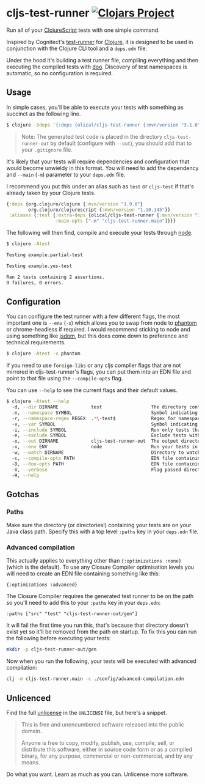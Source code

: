 # cljs-test-runner [![Clojars Project](https://img.shields.io/clojars/v/olical/cljs-test-runner.svg)](https://clojars.org/olical/cljs-test-runner)

Run all of your [ClojureScript][] tests with one simple command.

Inspired by Cognitect's [test-runner][] for [Clojure][], it is designed to be used in conjunction with the Clojure CLI tool and a `deps.edn` file.

Under the hood it's building a test runner file, compiling everything and then executing the compiled tests with [doo][]. Discovery of test namespaces is automatic, so no configuration is required.

## Usage

In simple cases, you'll be able to execute your tests with something as succinct as the following line.

```bash
$ clojure -Sdeps '{:deps {olical/cljs-test-runner {:mvn/version "3.1.0"}}}' -m cljs-test-runner.main
```

> Note: The generated test code is placed in the directory `cljs-test-runner-out` by default (configure with `--out`), you should add that to your `.gitignore` file.

It's likely that your tests will require dependencies and configuration that would become unwieldy in this format. You will need to add the dependency and `--main` (`-m`) parameter to your `deps.edn` file.

I recommend you put this under an alias such as `test` or `cljs-test` if that's already taken by your Clojure tests.

```clojure
{:deps {org.clojure/clojure {:mvn/version "1.9.0"}
        org.clojure/clojurescript {:mvn/version "1.10.145"}}
 :aliases {:test {:extra-deps {olical/cljs-test-runner {:mvn/version "3.1.0"}}
                  :main-opts ["-m" "cljs-test-runner.main"]}}}
```

The following will then find, compile and execute your tests through [node][].

```bash
$ clojure -Atest

Testing example.partial-test

Testing example.yes-test

Ran 2 tests containing 2 assertions.
0 failures, 0 errors.
```

## Configuration

You can configure the test runner with a few different flags, the most important one is `--env` (`-x`) which allows you to swap from node to [phantom][] or chrome-headless if required. I would recommend sticking to node and using something like [jsdom][], but this does come down to preference and technical requirements.

```bash
$ clojure -Atest -x phantom
```

If you need to use `foreign-libs` or any cljs compiler flags that are not mirrored in cljs-test-runner's flags, you can put them into an EDN file and point to that file using the `--compile-opts` flag.

You can use `--help` to see the current flags and their default values.

```bash
$ clojure -Atest --help
  -d, --dir DIRNAME            test                  The directory containing your test files
  -n, --namespace SYMBOL                             Symbol indicating a specific namespace to test.
  -r, --namespace-regex REGEX  .*\-test$             Regex for namespaces to test. Only namespaces ending in '-test' are evaluated by default.
  -v, --var SYMBOL                                   Symbol indicating the fully qualified name of a specific test.
  -i, --include SYMBOL                               Run only tests that have this metadata keyword.
  -e, --exclude SYMBOL                               Exclude tests with this metadata keyword.
  -o, --out DIRNAME            cljs-test-runner-out  The output directory for compiled test code
  -x, --env ENV                node                  Run your tests in either node, phantom or chrome-headless.
  -w, --watch DIRNAME                                Directory to watch for changes (alongside the test directory). May be repeated.
  -c, --compile-opts PATH                            EDN file containing opts to be passed to the ClojureScript compiler.
  -D, --doo-opts PATH                                EDN file containing opts to be passed to doo.
  -V, --verbose                                      Flag passed directly to the ClojureScript compiler to enable verbose compiler output.
  -H, --help
```

## Gotchas

### Paths

Make sure the directory (or directories!) containing your tests are on your Java class path. Specify this with a top level `:paths` key in your `deps.edn` file.

### Advanced compilation

This actually applies to everything other than `{:optimizations :none}` (which is the default). To use any Closure Compiler optimisation levels you will need to create an EDN file containing something like this:

```edn
{:optimizations :advanced}
```

The Closure Compiler requires the generated test runner to be on the path so you'll need to add this to your `:paths` key in your `deps.edn`:

```edn
:paths ["src" "test" "cljs-test-runner-out/gen"]
```

It will fail the first time you run this, that's because that directory doesn't exist yet so it'll be removed from the path on startup. To fix this you can run the following before executing your tests:

```bash
mkdir -p cljs-test-runner-out/gen
```

Now when you run the following, your tests will be executed with advanced compilation:

```bash
clj -m cljs-test-runner.main -c ./config/advanced-compilation.edn
```

## Unlicenced

Find the full [unlicense][] in the `UNLICENSE` file, but here's a snippet.

>This is free and unencumbered software released into the public domain.
>
>Anyone is free to copy, modify, publish, use, compile, sell, or distribute this software, either in source code form or as a compiled binary, for any purpose, commercial or non-commercial, and by any means.

Do what you want. Learn as much as you can. Unlicense more software.

[clojure]: https://clojure.org/
[clojurescript]: https://clojurescript.org/
[test-runner]: https://github.com/cognitect-labs/test-runner
[doo]: https://github.com/bensu/doo
[node]: https://nodejs.org
[phantom]: http://phantomjs.org/
[jsdom]: https://github.com/jsdom/jsdom
[unlicense]: http://unlicense.org/
